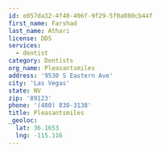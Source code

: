 ```yaml
---
id: e857da32-4f40-496f-9f29-5f0a080cb44f
first_name: Farshad
last_name: Athari
license: DDS
services:
  - dentist
category: Dentists
org_name: Pleasantsmiles
address: '9530 S Eastern Ave'
city: 'Las Vegas'
state: NV
zip: '89123'
phone: '(480) 830-3138'
title: Pleasantsmiles
_geoloc:
  lat: 36.1653
  lng: -115.116
---
```

